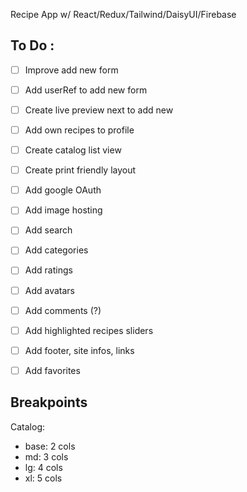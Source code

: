 Recipe App w/ React/Redux/Tailwind/DaisyUI/Firebase


## To Do :
- [ ] Improve add new form
- [ ] Add userRef to add new form
- [ ] Create live preview next to add new
- [ ] Add own recipes to profile
- [ ] Create catalog list view
- [ ] Create print friendly layout
- [ ] Add google OAuth
- [ ] Add image hosting
- [ ] Add search
- [ ] Add categories
- [ ] Add ratings
- [ ] Add avatars
- [ ] Add comments (?)
- [ ] Add highlighted recipes sliders
- [ ] Add footer, site infos, links
- [ ] Add favorites


## Breakpoints

Catalog:
- base: 2 cols
- md: 3 cols
- lg: 4 cols
- xl: 5 cols